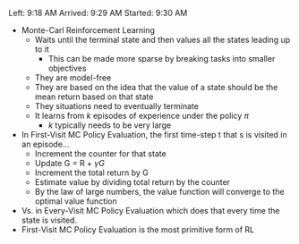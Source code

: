 Left: 9:18 AM
Arrived: 9:29 AM
Started: 9:30 AM

* Monte-Carl Reinforcement Learning
	* Waits until the terminal state and then values all the states leading up to it
		* This can be made more sparse by breaking tasks into smaller objectives
	* They are model-free
	* They are based on the idea that the value of a state should be the mean return based on that state
	* They situations need to eventually terminate
	* It learns from $k$ episodes of experience under the policy $\pi$
		* $k$ typically needs to be very large
* In First-Visit MC Policy Evaluation, the first time-step t that s is visited in an episode…
	* Increment the counter for that state
	* Update G = R + $\gamma G$
	* Increment the total return by G
	* Estimate value by dividing total return by the counter
	* By the law of large numbers, the value function will converge to the optimal value function
* Vs. in Every-Visit MC Policy Evaluation which does that every time the state is visited.
* First-Visit MC Policy Evaluation is the most primitive form of RL